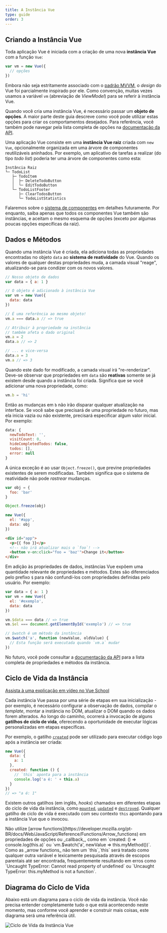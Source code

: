 ```yaml
---
title: A Instância Vue
type: guide
order: 3
---
```


## Criando a Instância Vue

Toda aplicação Vue é iniciada com a criação de uma nova **instância Vue** com a função `Vue`:

```js
var vm = new Vue({
  // opções
})
```

Embora não seja estritamente associado com o [padrão MVVM](https://en.wikipedia.org/wiki/Model_View_ViewModel), o _design_ do Vue foi parcialmente inspirado por ele. Como convenção, muitas vezes usamos a variável `vm` (abreviação de _ViewModel_) para se referir à instância Vue.

Quando você cria uma instância Vue, é necessário passar um **objeto de opções**. A maior parte deste guia descreve como você pode utilizar estas opções para criar os comportamentos desejados. Para referência, você também pode navegar pela lista completa de opções na [documentação da API](../api/#Opcoes-Dados).

Uma aplicação Vue consiste em uma **instância Vue raiz** criada com `new Vue`, opcionalmente organizada em uma árvore de componentes reutilizáveis aninhados. Por exemplo, um aplicativo de tarefas a realizar (do tipo _todo list_) poderia ter uma árvore de componentes como esta:

```
Instância Raiz
└─ TodoList
   ├─ TodoItem
   │  ├─ DeleteTodoButton
   │  └─ EditTodoButton
   └─ TodoListFooter
      ├─ ClearTodosButton
      └─ TodoListStatistics
```

Falaremos sobre o [sistema de componentes](components.html) em detalhes futuramente. Por enquanto, saiba apenas que todos os componentes Vue também são instâncias, e aceitam o mesmo esquema de opções (exceto por algumas poucas opções específicas da raiz).

## Dados e Métodos

Quando uma instância Vue é criada,  ela adiciona todas as propriedades encontradas no objeto `data` ao **sistema de reatividade** do Vue. Quando os valores de qualquer destas propriedades muda, a camada visual "reage", atualizando-se para condizer com os novos valores.

```js
// Nosso objeto de dados
var data = { a: 1 }

// O objeto é adicionado à instância Vue
var vm = new Vue({
  data: data
})

// É uma referência ao mesmo objeto!
vm.a === data.a // => true

// Atribuir à propriedade na instância
// também afeta o dado original
vm.a = 2
data.a // => 2

// ... e vice-versa
data.a = 3
vm.a // => 3
```

Quando este dado for modificado, a camada visual irá "re-renderizar". Deve-se observar que propriedades em `data` são **reativas** somente se já existem desde quando a instância foi criada. Significa que se você adicionar uma nova propriedade, como:

```js
vm.b = 'hi'
```

Então as mudanças em `b` não irão disparar qualquer atualização na interface. Se você sabe que precisará de uma propriedade no futuro, mas ela inicia vazia ou não existente, precisará especificar algum valor inicial. Por exemplo:

```js
data: {
  newTodoText: '',
  visitCount: 0,
  hideCompletedTodos: false,
  todos: [],
  error: null
}
```

A única exceção é ao usar `Object.freeze()`, que previne propriedades existentes de serem modificadas. Também significa que o sistema de reatividade não pode _rastrear_ mudanças.

```js
var obj = {
  foo: 'bar'
}

Object.freeze(obj)

new Vue({
  el: '#app',
  data: obj
})
```

```html
<div id="app">
  <p>{{ foo }}</p>
  <!-- não irá atualizar mais o `foo`! -->
  <button v-on:click="foo = 'baz'">Change it</button>
</div>
```

Em adição às propriedades de dados, instâncias Vue expõem uma quantidade relevante de propriedades e métodos. Estes são diferenciados pelo prefixo `$` para não confundi-los com propriedades definidas pelo usuário. Por exemplo:

```js
var data = { a: 1 }
var vm = new Vue({
  el: '#exemplo',
  data: data
})

vm.$data === data // => true
vm.$el === document.getElementById('exemplo') // => true

// $watch é um método da instância
vm.$watch('a', function (newValue, oldValue) {
  // Esta função será executada quando `vm.a` mudar
})
```

No futuro, você pode consultar a [documentação da API](../api/#Propriedades-de-Instancia) para a lista completa de propriedades e métodos da instância.

## Ciclo de Vida da Instância

<div class="vueschool"><a href="https://vueschool.io/lessons/understanding-the-vuejs-lifecycle-hooks?friend=vuejs" target="_blank" rel="noopener" title="Explicação gratuita sobre Gatilhos do Ciclo de Vida do Vue.js">Assista à uma explicação em vídeo no Vue School</a></div>

Cada instância Vue passa por uma série de etapas em sua inicialização - por exemplo, é necessário configurar a observação de dados, compilar o _template_, montar a instância no DOM, atualizar o DOM quando os dados forem alterados. Ao longo do caminho, ocorrerá a invocação de alguns **gatilhos de ciclo de vida**, oferecendo a oportunidade de executar lógicas personalizadas em etapas específicas.

Por exemplo, o gatilho [`created`](../api/#created) pode ser utilizado para executar código logo após a instância ser criada:

```js
new Vue({
  data: {
    a: 1
  },
  created: function () {
    // `this` aponta para a instância
    console.log('a é: ' + this.a)
  }
})
// => "a é: 1"
```

Existem outros gatilhos (em inglês, _hooks_) chamados em diferentes etapas do ciclo de vida da instância, como [`mounted`](../api/#mounted), [`updated`](../api/#updated) e [`destroyed`](../api/#destroyed). Qualquer gatilho de ciclo de vida é executado com seu contexto `this` apontando para a instância Vue que o invocou.

<p class="tip">
Não utilize [arrow functions](https://developer.mozilla.org/pt-BR/docs/Web/JavaScript/Reference/Functions/Arrow_functions) em propriedades de opções ou _callback_, como em `created: () => console.log(this.a)` ou `vm.$watch('a', newValue => this.myMethod())`. Como as _arrow functions_ não tem um `this`,`this` será tratado como qualquer outra variável e lexicamente pesquisada através de escopos parentais até ser encontrada, frequentemente resultando em erros como `Uncaught TypeError: Cannot read property of undefined` ou `Uncaught TypeError: this.myMethod is not a function`.
</p>

## Diagrama do Ciclo de Vida

Abaixo está um diagrama para o ciclo de vida da instância. Você não precisa entender completamente tudo o que está acontecendo neste momento, mas conforme você aprender e construir mais coisas, este diagrama será uma referência útil.

![Ciclo de Vida da Instância Vue](/images/lifecycle.png)
